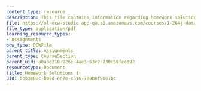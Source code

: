 ```yaml
---
content_type: resource
description: This file contains information regarding homework solutions 1.
file: https://ol-ocw-studio-app-qa.s3.amazonaws.com/courses/1-264j-database-internet-and-systems-integration-technologies-fall-2013/6eb3e80cb09de67ec516709b8f9161bc_MIT1_264JF13_HW1_sol.pdf
file_type: application/pdf
learning_resource_types:
- Assignments
ocw_type: OCWFile
parent_title: Assignments
parent_type: CourseSection
parent_uid: a0a3c216-926e-4ae3-63e2-730c50fecd92
resourcetype: Document
title: Homework Solutions 1
uid: 6eb3e80c-b09d-e67e-c516-709b8f9161bc
---
```


